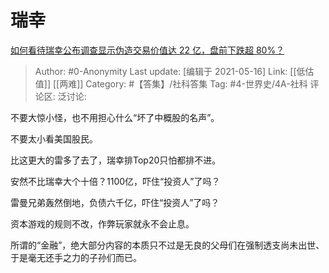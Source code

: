 # 瑞幸
[如何看待瑞幸公布调查显示伪造交易价值达 22 亿，盘前下跌超 80%？](https://www.zhihu.com/question/384645264/answer/1124202723)

> Author: #0-Anonymity
> Last update: [编辑于 2021-05-16]
> Link: [[低估值]] [[两难]]
> Category: #【答集】/社科答集
> Tag: #4-世界史/4A-社科
> 评论区:
> 泛讨论:

不要大惊小怪，也不用担心什么“坏了中概股的名声”。

不要太小看美国股民。

比这更大的雷多了去了，瑞幸排Top20只怕都排不进。

安然不比瑞幸大个十倍？1100亿，吓住“投资人”了吗？

雷曼兄弟轰然倒地，负债六千亿，吓住“投资人”了吗？

资本游戏的规则不改，作弊玩家就永不会止息。

所谓的“金融”，绝大部分内容的本质只不过是无良的父母们在强制透支尚未出世、于是毫无还手之力的子孙们而已。
